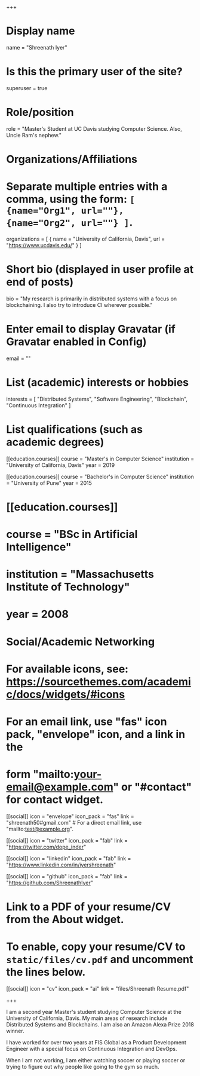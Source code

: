 +++
# Display name
name = "Shreenath Iyer"

# Is this the primary user of the site?
superuser = true

# Role/position
role = "Master's Student at UC Davis studying Computer Science. Also, Uncle Ram's nephew."

# Organizations/Affiliations
#   Separate multiple entries with a comma, using the form: `[ {name="Org1", url=""}, {name="Org2", url=""} ]`.
organizations = [ { name = "University of California, Davis", url = "https://www.ucdavis.edu/" } ]

# Short bio (displayed in user profile at end of posts)
bio = "My research is primarily in distributed systems with a focus on blockchaining. I also try to introduce CI wherever possible."

# Enter email to display Gravatar (if Gravatar enabled in Config)
email = ""

# List (academic) interests or hobbies
interests = [
  "Distributed Systems",
  "Software Engineering",
  "Blockchain",
  "Continuous Integration"
]

# List qualifications (such as academic degrees)
[[education.courses]]
  course = "Master's in Computer Science"
  institution = "University of California, Davis"
  year = 2019

[[education.courses]]
  course = "Bachelor's in Computer Science"
  institution = "University of Pune"
  year = 2015

# [[education.courses]]
#   course = "BSc in Artificial Intelligence"
#   institution = "Massachusetts Institute of Technology"
#   year = 2008

# Social/Academic Networking
# For available icons, see: https://sourcethemes.com/academic/docs/widgets/#icons
#   For an email link, use "fas" icon pack, "envelope" icon, and a link in the
#   form "mailto:your-email@example.com" or "#contact" for contact widget.

[[social]]
  icon = "envelope"
  icon_pack = "fas"
  link = "shreenath50#gmail.com"  # For a direct email link, use "mailto:test@example.org".

[[social]]
  icon = "twitter"
  icon_pack = "fab"
  link = "https://twitter.com/dope_inder"

[[social]]
  icon = "linkedin"
  icon_pack = "fab"
  link = "https://www.linkedin.com/in/iyershreenath"

[[social]]
  icon = "github"
  icon_pack = "fab"
  link = "https://github.com/ShreenathIyer"

# Link to a PDF of your resume/CV from the About widget.
# To enable, copy your resume/CV to `static/files/cv.pdf` and uncomment the lines below.
[[social]]
  icon = "cv"
  icon_pack = "ai"
  link = "files/Shreenath Resume.pdf"

+++

I am a second year Master's student studying Computer Science at the University of California, Davis. My main areas of research include Distributed Systems and Blockchains. I am also an Amazon Alexa Prize 2018 winner. 

I have worked for over two years at FIS Global as a Product Development Engineer with a special focus on Continuous Integration and DevOps. 

When I am not working, I am either watching soccer or playing soccer or trying to figure out why people like going to the gym so much. 
